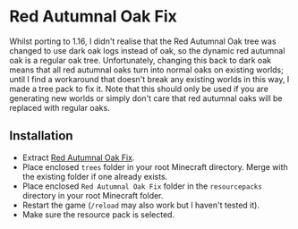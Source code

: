 # Red Autumnal Oak Fix
Whilst porting to 1.16, I didn't realise that the Red Autumnal Oak tree was changed
to use dark oak logs instead of oak, so the dynamic red autumnal oak is a regular oak
tree. Unfortunately, changing this back to dark oak means that all red autumnal oaks 
turn into normal oaks on existing worlds; until I find a workaround that doesn't break
any existing worlds in this way, I made a tree pack to fix it. Note that this should only
be used if you are generating new worlds or simply don't care that red autumnal oaks will 
be replaced with regular oaks. 

## Installation
- Extract <a href="./Red Autumnal Oak Fix.zip">Red Autumnal Oak Fix</a>. 
- Place enclosed `trees` folder in your root Minecraft directory. Merge with the existing folder if one already exists. 
- Place enclosed `Red Autumnal Oak Fix` folder in the `resourcepacks` directory in your root Minecraft folder. 
- Restart the game (`/reload` may also work but I haven't tested it).
- Make sure the resource pack is selected. 
